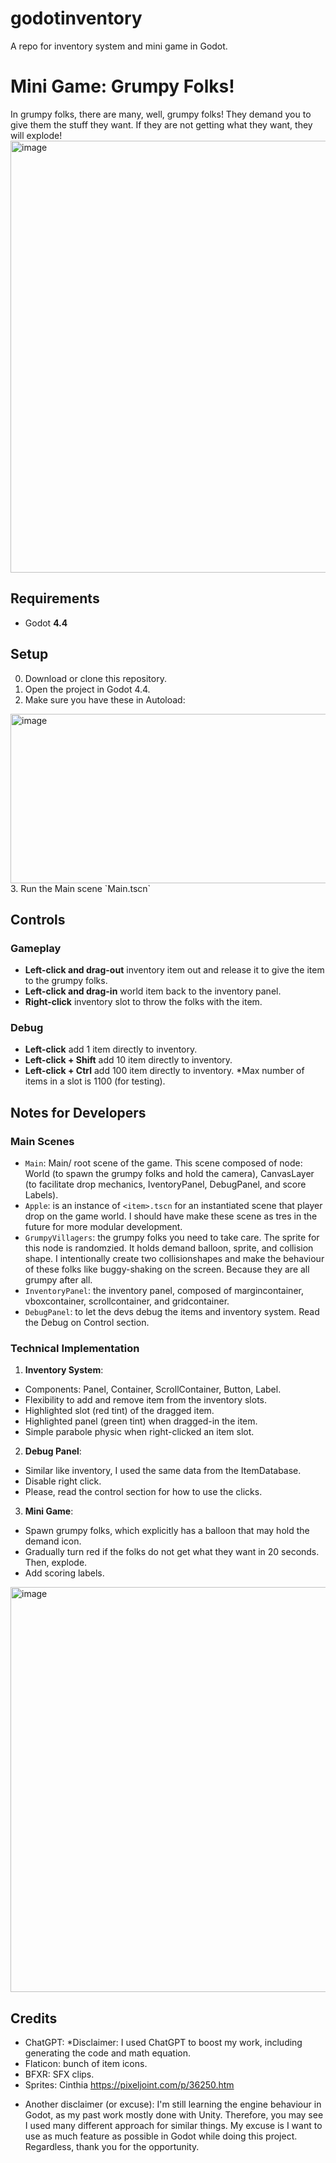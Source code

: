 # godotinventory
A repo for inventory system and mini game in Godot. 

# Mini Game: Grumpy Folks!
In grumpy folks, there are many, well, grumpy folks! They demand you to give them the stuff they want. If they are not getting what they want, they will explode! 
<img width="1158" height="691" alt="image" src="https://github.com/user-attachments/assets/0fe2edf3-c2f0-41d9-bd15-b088601518d7" />

## Requirements
- Godot **4.4** 

## Setup
0. Download or clone this repository. 
1. Open the project in Godot 4.4.
2. Make sure you have these in Autoload:
<img width="1056" height="271" alt="image" src="https://github.com/user-attachments/assets/012dc124-d1f0-4ae6-81bf-c11e5713c7f3" />
3. Run the Main scene `Main.tscn`

## Controls
### Gameplay 
- **Left-click and drag-out** inventory item out and release it to give the item to the grumpy folks.
- **Left-click and drag-in** world item back to the inventory panel.  
- **Right-click** inventory slot to throw the folks with the item. 

### Debug 
- **Left-click** add 1 item directly to inventory. 
- **Left-click + Shift** add 10 item directly to inventory.
- **Left-click + Ctrl** add 100 item directly to inventory. *Max number of items in a slot is 1100 (for testing). 

## Notes for Developers 
### Main Scenes
- `Main`: Main/ root scene of the game. This scene composed of node: World (to spawn the grumpy folks and hold the camera), CanvasLayer (to facilitate drop mechanics, IventoryPanel, DebugPanel, and score Labels). 
- `Apple`: is an instance of `<item>.tscn` for an instantiated scene that player drop on the game world. I should have make these scene as tres in the future for more modular development. 
- `GrumpyVillagers`: the grumpy folks you need to take care. The sprite for this node is randomzied. It holds demand balloon, sprite, and collision shape. I intentionally create two collisionshapes and make the behaviour of these folks like buggy-shaking on the screen. Because they are all grumpy after all. 
- `InventoryPanel`: the inventory panel, composed of margincontainer, vboxcontainer, scrollcontainer, and gridcontainer.
- `DebugPanel`: to let the devs debug the items and inventory system. Read the Debug on Control section. 

### Technical Implementation
1. **Inventory System**:   
  - Components: Panel, Container, ScrollContainer, Button, Label.
  - Flexibility to add and remove item from the inventory slots.
  - Highlighted slot (red tint) of the dragged item.
  - Highlighted panel (green tint) when dragged-in the item.
  - Simple parabole physic when right-clicked an item slot.  

2. **Debug Panel**:  
  - Similar like inventory, I used the same data from the ItemDatabase.
  - Disable right click.
  - Please, read the control section for how to use the clicks. 

3. **Mini Game**:  
  - Spawn grumpy folks, which explicitly has a balloon that may hold the demand icon.
  - Gradually turn red if the folks do not get what they want in 20 seconds. Then, explode.
  - Add scoring labels. 

<img width="1155" height="648" alt="image" src="https://github.com/user-attachments/assets/eeae996d-cc74-4f23-954a-6590db1d6c9f" />


## Credits 
- ChatGPT: *Disclaimer: I used ChatGPT to boost my work, including generating the code and math equation.
- Flaticon: bunch of item icons.
- BFXR: SFX clips.
- Sprites: Cinthia https://pixeljoint.com/p/36250.htm

* Another disclaimer (or excuse): I'm still learning the engine behaviour in Godot, as my past work mostly done with Unity. Therefore, you may see I used many different approach for similar things. My excuse is I want to use as much feature as possible in Godot while doing this project. Regardless, thank you for the opportunity. 
